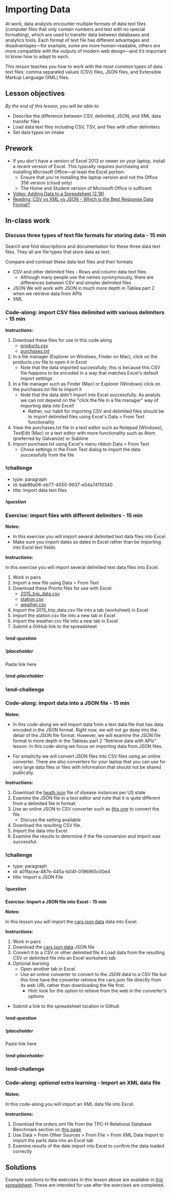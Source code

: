 # Importing Data

At work, data analysts encounter multiple formats of data text files (computer files that only contain numbers and text with no special formatting), which are used to transfer data between databases and analytics tools. Each format of text file has different advantages and disadvantages—for example, some are more human-readable, others are more compatible with the outputs of modern web design—and it’s important to know how to adapt to each. 

This lesson teaches you how to work with the most common types of data text files: comma separated values (CSV) files, JSON files, and Extensible Markup Language (XML) files. 

## Lesson objectives

*By the end of this lesson, you will be able to:*
* Describe the difference between CSV, delimited, JSON, and XML data transfer files
* Load data text files including CSV, TSV, and files with other delimiters
* Set data types on intake

## Prework
* If you don't have a version of Excel 2013 or newer on your laptop, install a recent version of Excel. This typically requires purchasing and installing Microsoft Office—at least the Excel portion.
  * Ensure that you're installing the laptop version and not the Office 356 version (cloud only)
  * The Home and Student version of Microsoft Office is sufficent
* [Video: Adding Data to a Spreadsheet (2:18)](https://teamtreehouse.com/library/adding-data-to-a-spreadsheet)
* [Reading: CSV vs XML vs JSON – Which is the Best Response Data Format?](https://applerepairstation.co.uk/csv-vs-xml-vs-json-which-is-the-best-response-data-format/)

## In-class work

### Discuss three types of text file formats for storing data - 15 min

Search and find descriptions and documentation for these three data text files.  They all are file types that store data as text.

Compare and contrast these data text files and their formats
  * CSV and other delimited files - Rows and column data text files
      * Although many people use the names synonymously, there are differences between CSV and simpler delimited files
  * JSON
      We will work with JSON in much more depth in Tablea part 2 when we retrieve data from APIs 
  * XML

### Code-along: import CSV files delimited with various delimiters - 15 min

**Instructions:**

1. Download these files for use in this code along
    * [products.csv](https://s3-us-west-2.amazonaws.com/learn-assets.galvanize.com/gSchool/ds-curriculum/precourse/products.csv)
    * [purchases.txt](https://s3-us-west-2.amazonaws.com/learn-assets.galvanize.com/gSchool/ds-curriculum/precourse/purchases.txt)
2. In a file manager (Explorer on Windows, Finder on Mac), click on the products.csv file to open it in Excel
    * Note that the data imported successfully; this is because this CSV file *happens* to be encoded in a way that matches Excel's default import settings
3. In a file manager such as Finder (Mac) or Explorer (Windows) click on the purchases.txt file to import it
    * Note that the data didn't import into Excel successfully.   As analyts we can not depend on the "click the file in a file manager" way of importing data into Excel!
        * Rather,  our habit for importing CSV and delimited files should be to import delimited files using Excel's Data > From Text functionality
4. View the purchases.txt file in a text editor such as Notepad (Windows), TextEdit (Mac) or a text editor with more functionality such as Atom (preferred by Galvanize) or Sublime
4. Import purchase.txt using Excel's menu ribbon Data > From Text
      * Chose settings in the From Text dialog to import the data successfully from the file

### !challenge

* type: paragraph
* id: bab86a06-eb77-4050-9937-e54a74110340
* title: Import data text files

##### !question

### Exercise: import files with different delimiters - 15 min

**Notes:**

* In this exercise you will import several delimited text data files into Excel.
* Make sure you import dates as dates in Excel rather than be importing into Excel text fields 

**Instructions:**

In this exercise you will import several delimited text data files into Excel.

1. Work in pairs
2. Import a new file using Data > From Text
3. Download these Pronto files for use with Excel:
    * [2015_trip_data.csv](https://drive.google.com/uc?export=download&id=1O56RgQLiOM86uH1rUizypgfzR8h1lYKI)
    * [station.csv](https://drive.google.com/uc?export=download&id=1pozO2ne6Q8SJJ0olimZqg_-xUUq08V09)
    * [weather.csv](https://drive.google.com/uc?export=download&id=1_M91l3njt9PIPurfIKz_sCVnzfwEenDy)
4. Import the 2015_trip_data.csv file into a tab (worksheet) in Excel
5. Import the station.csv file into a new tab in Excel
6. Import the weather.csv file into a new tab in Excel
7. Submit a GitHub link to the spreadsheet

##### !end-question

##### !placeholder

Paste link here

##### !end-placeholder

### !end-challenge

### Code-along: import data into a JSON file - 15 min

**Notes:**

* In this code-along we will import data from a text data file that has data encoded in the JSON format.  Right now, we will not go deep into the detail of the JSON file format.  However, we will examine the JSON file format in more depth in the Tableau part 2 "Retrieve data with APIs" lesson.  In this code-along we focus on importing data from JSON files.

* For simplicity we will convert JSON files into CSV files using an online converter.  There are also converters for your laptop that you can use for very large data files or files with information that should not be shared publically.

**Instructions:**

1. Download the [heath.json](https://drive.google.com/uc?export=download&id=1lsMQQzdcIHJjE6W-NfC4VMxBAUxBE5mx) file of disease instances per US state
2. Examine the JSON file in a text editor and note that it is quite different from a delimited file in format.
3. Use an online JSON to CSV converter such as [this one](http://www.convertcsv.com/json-to-csv.htm) to convert the file.
    * Discuss the setting available
4. Download the resulting CSV file.
5. Import the data into Excel.
6. Examine the results to determine if the file conversion and import was successful.

### !challenge

* type: paragraph
* id: a01facea-487e-445a-b04f-0196965c00e4
* title: Import a JSON File

##### !question
**Exercise: Import a JSON file into Excel - 15 min**

**Notes:**

In this lesson you will import the [cars.json data](https://think.cs.vt.edu/corgis/json/cars/cars.html) data into Excel. 

**Instructions:**

1. Work in pairs
2. Download the [cars.json data](https://think.cs.vt.edu/corgis/json/cars/cars.html) JSON file
3. Convert it to a CSV or other delimited file
4  Load data from the resulting CSV or delimited file into an Excel worksheet tab
5. Optional learning
    * Open another tab in Excel
    * Use an online converter to convert to the JSON data to a CSV file but this time have the converter retrieve the cars.json file directly from its web  URL rather than downloading the file first.
        * Hint: look for the option to retieve from the web in the converter's options
* Submit a link to the spreadsheet location in Github

##### !end-question

##### !placeholder

Paste link here

##### !end-placeholder

### !end-challenge

### Code-along: *optional* extra learning - Import an XML data file

**Notes:**

In this code-along you will import an XML data file into Excel. 

**Instructions:**

1. Download the orders.xml file from the TPC-H Relational Database Benchmark section on [this page](http://aiweb.cs.washington.edu/research/projects/xmltk/xmldata/www/repository.html#tpc-h)
2. Use Data > From Other Sources > From File > From XML Data Import to import the parts data into an Excel tab
3. Examine results of the date import into Excel to confirm the data loaded correctly

## Solutions
Example solutions to the exercises in this lesson above are available in [this spreadsheet](https://drive.google.com/uc?export=download&id=1JKcyAntKu4jzQHzJtgkmq1hXyb6QfFFJ). These are intended for use after the exercises are completed.
 
<!--
### !challenge

* type: paragraph
* id: be634953-530c-4eb7-ba8e-bd5136b0dc7a
* title: Import an XML data File

##### !question

### Optional learning: import an XML file into Excel**
* Import the part.xml file into Excel
  * Download the part.xml file from the TPC-H Relational Database Benchmark section on [this page](http://aiweb.cs.washington.edu/research/projects/xmltk/xmldata/www/repository.html#tpc-h)
  * Use Data > Get Data > From File > From XML to import into Excel
    * Note - Depending on which version of Excel you have the menu navigation may be different 

##### !end-question

##### !placeholder

Paste link here

##### !end-placeholder

### !end-challenge
* Download and install Microsoft's [Power Query for Excel](https://www.microsoft.com/en-us/download/details.aspx?id=39379&CorrelationId=ceb0208b-85a3-444c-acfe-b09fffa6498d) add-on. You use this add-on to import additional data filetypes into Excel.
  * For the add-on to become active in Excel, you must activate a setting in Excel. You will do that in class, but if you want to activate it in Excel beforehand to play with it, you can:
    * Open Excel
    * Click File > Options > Add-Ins
    * When the dialog box opens, click on the "Manage" dropdown near the bottom of the dialog, select "COM Add-ins" and click Go
    * In the COM Add-ins dialog click "Microsoft Power Query for Excel"
    *  You should now see "Power Query" as one of the choices in the Excel menu bar


* ["Microsoft Power Query for Excel"](https://support.office.com/en-us/article/connect-to-a-json-file-f65207ab-d957-4bf0-bec3-a08bb53cd4c0#ID0EAACAAA=Newer_versions)
  * Note that the page contains a selection tab to select use instructions from Excel 2013 and earlier or recent versions of Excel
* Download the [heath.json](https://drive.google.com/file/d/1lsMQQzdcIHJjE6W-NfC4VMxBAUxBE5mx/view?usp=sharing) file of disease volume by US state
 * Import the JSON file into Excel from the web
   * Click on the Excel Power Query tab and then "From Web"
   * Cut/Paste this URL in the URL box: '''https://think.cs.vt.edu/corgis/json/health/health.json'''
     * Dataset description](https://think.cs.vt.edu/corgis/json/health/health.html)
   * In the dialog, enter the path and filename of the JSON file
   * Click OK
   * When the list of records appears in the editor, click transform -> to table
   * Click to expand the columns and review the column names
   * Click on Save and Load to exit and populate the Excel worksheet with the data
 * Show that to read in a JSON file that local on your laptop you use exactly the same steps but with the path and filename as the URL
 -->

